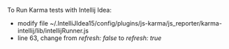 To Run Karma tests with Intellij Idea:
* modify file ~/.IntelliJIdea15/config/plugins/js-karma/js\_reporter/karma-intellij/lib/intellijRunner.js 
* line 63, change from *refresh: false* to *refresh: true*

 



